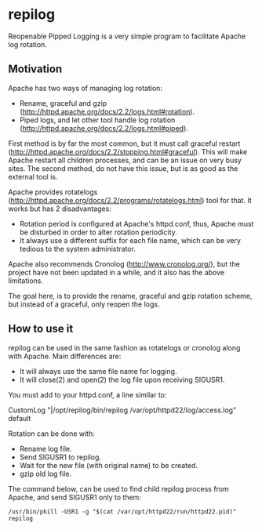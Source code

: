 repilog
=======

Reopenable Pipped Logging is a very simple program to facilitate Apache log rotation.

Motivation
----------

Apache has two ways of managing log rotation:

* Rename, graceful and gzip (http://httpd.apache.org/docs/2.2/logs.html#rotation).
* Piped logs, and let other tool handle log rotation (http://httpd.apache.org/docs/2.2/logs.html#piped).

First method is by far the most common, but it must call graceful restart (http://httpd.apache.org/docs/2.2/stopping.html#graceful). This will make Apache restart all children processes, and can be an issue on very busy sites. The second method, do not have this issue, but is as good as the external tool is.

Apache provides rotatelogs (http://httpd.apache.org/docs/2.2/programs/rotatelogs.html) tool for that. It works but has 2 disadvantages:

* Rotation period is configured at Apache's httpd.conf, thus, Apache must be disturbed in order to alter rotation periodicity.
* It always use a different suffix for each file name, which can be very tedious to the system administrator.

Apache also recommends Cronolog (http://www.cronolog.org/), but the project have not been updated in a while, and it also has the above limitations. 

The goal here, is to provide the rename, graceful and gzip rotation scheme, but instead of a graceful, only reopen the logs.

How to use it
-------------

repilog can be used in the same fashion as rotatelogs or cronolog along with Apache. Main differences are:

* It will always use the same file name for logging.
* It will close(2) and open(2) the log file upon receiving SIGUSR1.

You must add to your httpd.conf, a line similar to:

CustomLog  "|/opt/repilog/bin/repilog /var/opt/httpd22/log/access.log" default

Rotation can be done with:

* Rename log file.
* Send SIGUSR1 to repilog.
* Wait for the new file (with original name) to be created.
* gzip old log file.

The command below, can be used to find child repilog process from Apache, and send SIGUSR1 only to them:

`/usr/bin/pkill -USR1 -g "$(cat /var/opt/httpd22/run/httpd22.pid)" repilog`

